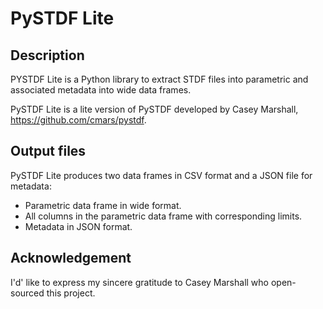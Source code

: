 # PySTDF Lite

## Description
PYSTDF Lite is a Python library to extract STDF files into parametric and associated metadata into wide data frames.

PySTDF Lite is a lite version of PySTDF developed by Casey Marshall, https://github.com/cmars/pystdf.

## Output files
PySTDF Lite produces two data frames in CSV format and a JSON file for metadata:
- Parametric data frame in wide format.
- All columns in the parametric data frame with corresponding limits.
- Metadata in JSON format.

## Acknowledgement
I'd' like to express my sincere gratitude to Casey Marshall who open-sourced this project.